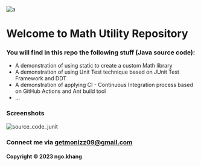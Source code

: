 ![a](https://github.com/donot-fear/mathutil-ant/actions/workflows/mathutil-ci-ant.yml/badge.svg)

# Welcome to Math Utility Repository 
### You will find in this repo the following stuff (Java source code):

* A demonstration of using static to create a custom Math library 
* A demonstration of using Unit Test technique based on JUnit Test Framework and DDT
* A demonstration of applying CI - Continuous Integration process based on GitHub Actions and Ant build tool
* ...

### Screenshots
![source_code_junit](https://github.com/donot-fear/mathutil-ant/blob/main/screenshots/source_code_with_junit.png)

### Connect me via getmonizz09@gmail.com
#### Copyright &#169; 2023 ngo.khang
  
